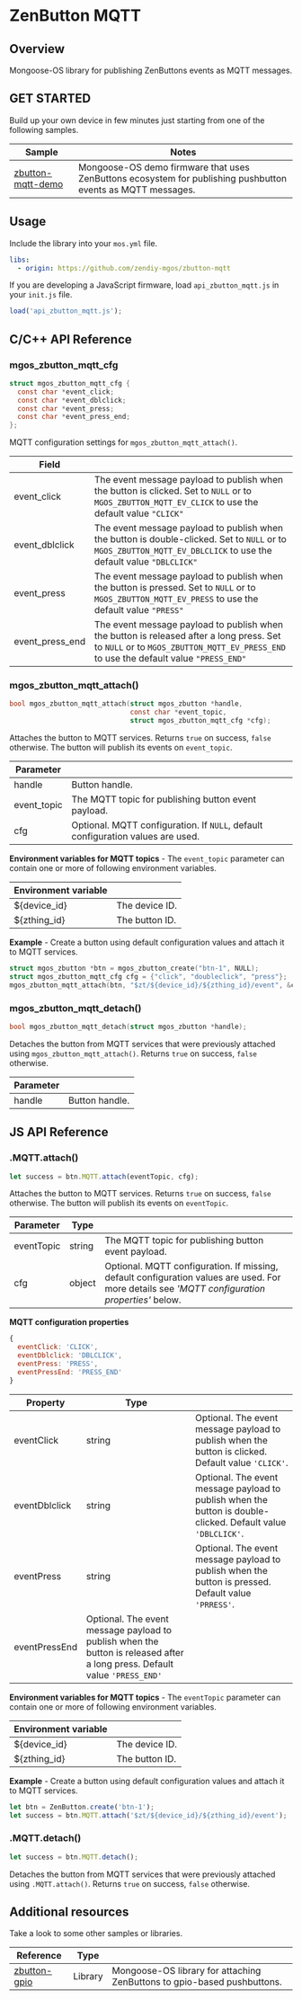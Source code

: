 # ZenButton MQTT
## Overview
Mongoose-OS library for publishing ZenButtons events as MQTT messages.
## GET STARTED
Build up your own device in few minutes just starting from one of the following samples.

|Sample|Notes|
|--|--|
|[zbutton-mqtt-demo](https://github.com/zendiy-mgos/zbutton-mqtt-demo)|Mongoose-OS demo firmware that uses ZenButtons ecosystem for publishing pushbutton events as MQTT messages.|
## Usage
Include the library into your `mos.yml` file.
```yaml
libs:
  - origin: https://github.com/zendiy-mgos/zbutton-mqtt
```
If you are developing a JavaScript firmware, load `api_zbutton_mqtt.js` in your `init.js` file.
```js
load('api_zbutton_mqtt.js');
```
## C/C++ API Reference
### mgos_zbutton_mqtt_cfg
```c
struct mgos_zbutton_mqtt_cfg {
  const char *event_click;
  const char *event_dblclick;
  const char *event_press;
  const char *event_press_end;
};
```
MQTT configuration settings for `mgos_zbutton_mqtt_attach()`.

|Field||
|--|--|
|event_click|The event message payload to publish when the button is clicked. Set to `NULL` or to `MGOS_ZBUTTON_MQTT_EV_CLICK` to use the default value `"CLICK"`|
|event_dblclick|The event message payload to publish when the button is double-clicked. Set to `NULL` or to `MGOS_ZBUTTON_MQTT_EV_DBLCLICK` to use the default value `"DBLCLICK"`|
|event_press|The event message payload to publish when the button is pressed. Set to `NULL` or to `MGOS_ZBUTTON_MQTT_EV_PRESS` to use the default value `"PRESS"`|
|event_press_end|The event message payload to publish when the button is released after a long press. Set to `NULL` or to `MGOS_ZBUTTON_MQTT_EV_PRESS_END` to use the default value `"PRESS_END"`|
### mgos_zbutton_mqtt_attach()
```c
bool mgos_zbutton_mqtt_attach(struct mgos_zbutton *handle,
                              const char *event_topic,
                              struct mgos_zbutton_mqtt_cfg *cfg);
```
Attaches the button to MQTT services. Returns `true` on success, `false` otherwise. The button will publish its events on `event_topic`.

|Parameter||
|--|--|
|handle|Button handle.|
|event_topic|The MQTT topic for publishing button event payload.|
|cfg|Optional. MQTT configuration. If `NULL`, default configuration values are used.|

**Environment variables for MQTT topics** - The `event_topic` parameter can contain one or more of following environment variables.

|Environment variable||
|--|--|
|${device_id}|The device ID.|
|${zthing_id}|The button ID.|

**Example** - Create a button using default configuration values and attach it to MQTT services.
```c
struct mgos_zbutton *btn = mgos_zbutton_create("btn-1", NULL);
struct mgos_zbutton_mqtt_cfg cfg = {"click", "doubleclick", "press"};
mgos_zbutton_mqtt_attach(btn, "$zt/${device_id}/${zthing_id}/event", &cfg);
```
### mgos_zbutton_mqtt_detach()
```c
bool mgos_zbutton_mqtt_detach(struct mgos_zbutton *handle);
```
Detaches the button from MQTT services that were previously attached using `mgos_zbutton_mqtt_attach()`. Returns `true` on success, `false` otherwise.

|Parameter||
|--|--|
|handle|Button handle.|
## JS API Reference
### .MQTT.attach()
```js
let success = btn.MQTT.attach(eventTopic, cfg);
```
Attaches the button to MQTT services. Returns `true` on success, `false` otherwise. The button will publish its events on `eventTopic`.

|Parameter|Type||
|--|--|--|
|eventTopic|string|The MQTT topic for publishing button event payload.|
|cfg|object|Optional. MQTT configuration. If missing, default configuration values are used. For more details see *'MQTT configuration properties'* below.|

**MQTT configuration properties**
```js
{
  eventClick: 'CLICK',
  eventDblclick: 'DBLCLICK',
  eventPress: 'PRESS',
  eventPressEnd: 'PRESS_END'
}
```
|Property|Type||
|--|--|--|
|eventClick|string|Optional. The event message payload to publish when the button is clicked. Default value `'CLICK'`.|
|eventDblclick|string|Optional. The event message payload to publish when the button is double-clicked. Default value `'DBLCLICK'`.|
|eventPress|string|Optional. The event message payload to publish when the button is pressed. Default value `'PRRESS'`.|
|eventPressEnd|Optional. The event message payload to publish when the button is released after a long press. Default value `'PRESS_END'`|

**Environment variables for MQTT topics** - The `eventTopic` parameter can contain one or more of following environment variables.

|Environment variable||
|--|--|
|${device_id}|The device ID.|
|${zthing_id}|The button ID.|

**Example** - Create a button using default configuration values and attach it to MQTT services.
```js
let btn = ZenButton.create('btn-1');
let success = btn.MQTT.attach('$zt/${device_id}/${zthing_id}/event');
```
### .MQTT.detach()
```js
let success = btn.MQTT.detach();
```
Detaches the button from MQTT services that were previously attached using `.MQTT.attach()`. Returns `true` on success, `false` otherwise.
## Additional resources
Take a look to some other samples or libraries.

|Reference|Type||
|--|--|--|
|[zbutton-gpio](https://github.com/zendiy-mgos/zbutton-gpio)|Library|Mongoose-OS library for attaching ZenButtons to gpio-based pushbuttons.|
